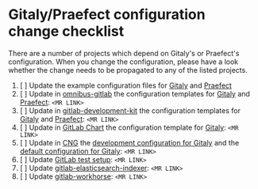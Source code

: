 # Gitaly/Praefect configuration change checklist

There are a number of projects which depend on Gitaly's or Praefect's configuration. When you change the configuration, please have a look whether the change needs to be propagated to any of the listed projects.

1. [ ] Update the example configuration files for [Gitaly](https://gitlab.com/gitlab-org/gitaly/-/blob/master/config.toml.example) and [Praefect](https://gitlab.com/gitlab-org/gitaly/-/blob/master/config.praefect.toml.example)
1. [ ] Update in [omnibus-gitlab](https://gitlab.com/gitlab-org/omnibus-gitlab) the configuration templates for [Gitaly](https://gitlab.com/gitlab-org/omnibus-gitlab/-/blob/master/files/gitlab-cookbooks/gitaly/templates/default/gitaly-config.toml.erb) and [Praefect](https://gitlab.com/gitlab-org/omnibus-gitlab/-/blob/master/files/gitlab-cookbooks/praefect/templates/default/praefect-config.toml.erb): `<MR LINK>`
1. [ ] Update in [gitlab-development-kit](https://gitlab.com/gitlab-org/gitlab-development-kit) the configuration templates for [Gitaly](https://gitlab.com/gitlab-org/gitlab-development-kit/-/blob/master/support/templates/gitaly.config.toml.erb) and [Praefect](https://gitlab.com/gitlab-org/gitlab-development-kit/-/blob/master/support/templates/praefect.config.toml.erb): `<MR LINK>` 
1. [ ] Update in [GitLab Chart](https://gitlab.com/gitlab-org/charts/gitlab) the configuration template for [Gitaly](https://gitlab.com/gitlab-org/charts/gitlab/-/blob/master/charts/gitlab/charts/gitaly/templates/configmap.yml): `<MR LINK>`
1. [ ] Update in [CNG](https://gitlab.com/gitlab-org/build/CNG) the [development configuration for Gitaly](https://gitlab.com/gitlab-org/build/CNG/-/blob/master/dev/gitaly-config/config.toml) and the [default configuration for Gitaly](https://gitlab.com/gitlab-org/build/CNG/-/blob/master/gitaly/config.toml): `<MR LINK>`
1. [ ] Update [GitLab test setup](https://gitlab.com/gitlab-org/gitlab): `<MR LINK>`
1. [ ] Update [gitlab-elasticsearch-indexer](https://gitlab.com/gitlab-org/gitlab-elasticsearch-indexer): `<MR LINK>`
1. [ ] Update [gitlab-workhorse](https://gitlab.com/gitlab-org/gitlab-workhorse): `<MR LINK>`
